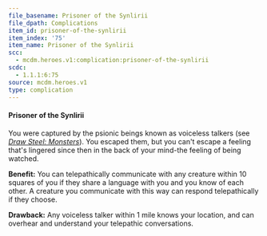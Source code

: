 ```yaml
---
file_basename: Prisoner of the Synlirii
file_dpath: Complications
item_id: prisoner-of-the-synlirii
item_index: '75'
item_name: Prisoner of the Synlirii
scc:
  - mcdm.heroes.v1:complication:prisoner-of-the-synlirii
scdc:
  - 1.1.1:6:75
source: mcdm.heroes.v1
type: complication
---
```


#### Prisoner of the Synlirii

You were captured by the psionic beings known as voiceless talkers (see *[Draw Steel: Monsters](https://mcdm.gg/DS-Monsters)*). You escaped them, but you can't escape a feeling that's lingered since then in the back of your mind-the feeling of being watched.

**Benefit:** You can telepathically communicate with any creature within 10 squares of you if they share a language with you and you know of each other. A creature you communicate with this way can respond telepathically if they choose.

**Drawback:** Any voiceless talker within 1 mile knows your location, and can overhear and understand your telepathic conversations.
